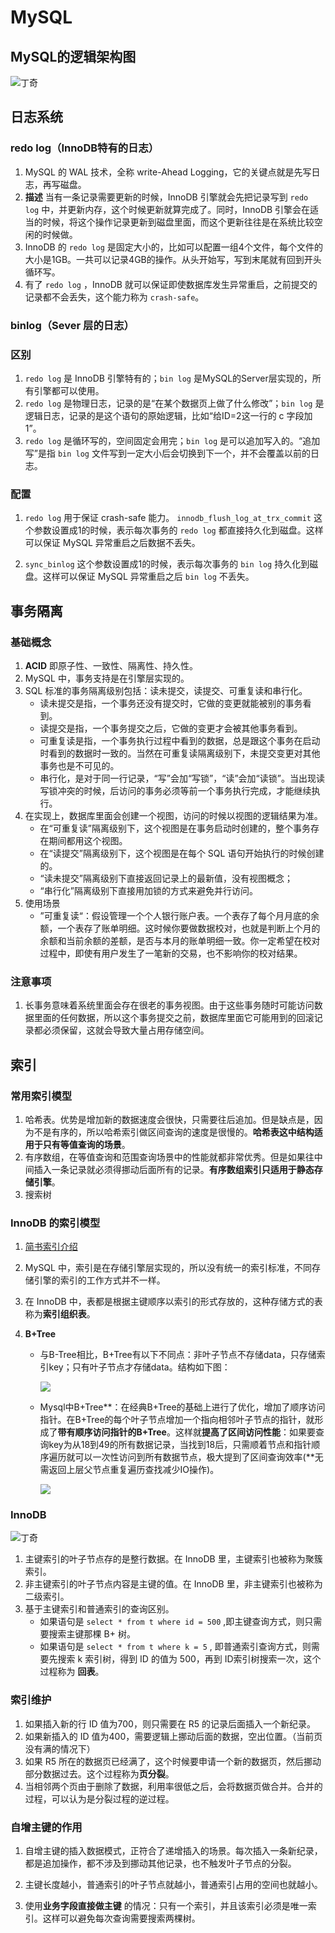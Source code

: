 # MySQL

## MySQL的逻辑架构图

![丁奇](./image/丁奇.jpeg)

## 日志系统

### redo log（InnoDB特有的日志）

1. MySQL 的 WAL 技术，全称 write-Ahead Logging，它的关键点就是先写日志，再写磁盘。
2. **描述** 当有一条记录需要更新的时候，InnoDB 引擎就会先把记录写到 `redo log` 中，并更新内存，这个时候更新就算完成了。同时，InnoDB 引擎会在适当的时候，将这个操作记录更新到磁盘里面，而这个更新往往是在系统比较空闲的时候做。
3. InnoDB 的 `redo log` 是固定大小的，比如可以配置一组4个文件，每个文件的大小是1GB。一共可以记录4GB的操作。从头开始写，写到末尾就有回到开头循环写。
4. 有了 `redo log` ，InnoDB 就可以保证即使数据库发生异常重启，之前提交的记录都不会丢失，这个能力称为 `crash-safe`。

### binlog（Sever 层的日志）

### 区别

1. `redo log` 是 InnoDB 引擎特有的；`bin log` 是MySQL的Server层实现的，所有引擎都可以使用。
2. `redo log` 是物理日志，记录的是“在某个数据页上做了什么修改”；`bin log`  是逻辑日志，记录的是这个语句的原始逻辑，比如“给ID=2这一行的 c 字段加1”。
3. `redo log` 是循环写的，空间固定会用完；`bin log` 是可以追加写入的。“追加写”是指 `bin log` 文件写到一定大小后会切换到下一个，并不会覆盖以前的日志。

### 配置

1. `redo log` 用于保证 crash-safe 能力。 `innodb_flush_log_at_trx_commit` 这个参数设置成1的时候，表示每次事务的 `redo log` 都直接持久化到磁盘。这样可以保证 MySQL 异常重启之后数据不丢失。

2. `sync_binlog` 这个参数设置成1的时候，表示每次事务的 `bin log` 持久化到磁盘。这样可以保证 MySQL 异常重启之后 `bin log`  不丢失。

## 事务隔离

### 基础概念

1. **ACID** 即原子性、一致性、隔离性、持久性。
2. MySQL 中，事务支持是在引擎层实现的。
3. SQL 标准的事务隔离级别包括：读未提交，读提交、可重复读和串行化。
   * 读未提交是指，一个事务还没有提交时，它做的变更就能被别的事务看到。
   * 读提交是指，一个事务提交之后，它做的变更才会被其他事务看到。
   * 可重复读是指，一个事务执行过程中看到的数据，总是跟这个事务在启动时看到的数据时一致的。当然在可重复读隔离级别下，未提交变更对其他事务也是不可见的。
   * 串行化，是对于同一行记录，“写”会加“写锁”，“读”会加“读锁”。当出现读写锁冲突的时候，后访问的事务必须等前一个事务执行完成，才能继续执行。
4. 在实现上，数据库里面会创建一个视图，访问的时候以视图的逻辑结果为准。
   * 在“可重复读”隔离级别下，这个视图是在事务启动时创建的，整个事务存在期间都用这个视图。
   * 在“读提交”隔离级别下，这个视图是在每个 SQL 语句开始执行的时候创建的。
   * “读未提交”隔离级别下直接返回记录上的最新值，没有视图概念；
   * “串行化”隔离级别下直接用加锁的方式来避免并行访问。
5. 使用场景
   * ”可重复读“：假设管理一个个人银行账户表。一个表存了每个月月底的余额，一个表存了账单明细。这时候你要做数据校对，也就是判断上个月的余额和当前余额的差额，是否与本月的账单明细一致。你一定希望在校对过程中，即使有用户发生了一笔新的交易，也不影响你的校对结果。

### 注意事项

1. 长事务意味着系统里面会存在很老的事务视图。由于这些事务随时可能访问数据里面的任何数据，所以这个事务提交之前，数据库里面它可能用到的回滚记录都必须保留，这就会导致大量占用存储空间。

## 索引

### 常用索引模型

1. 哈希表。优势是增加新的数据速度会很快，只需要往后追加。但是缺点是，因为不是有序的，所以哈希索引做区间查询的速度是很慢的。**哈希表这中结构适用于只有等值查询的场景**。
2. 有序数组，在等值查询和范围查询场景中的性能就都非常优秀。但是如果往中间插入一条记录就必须得挪动后面所有的记录。**有序数组索引只适用于静态存储引擎**。
3. 搜索树

### InnoDB 的索引模型

1. [简书索引介绍](https://www.jianshu.com/p/486a514b0ded)

2. MySQL 中，索引是在存储引擎层实现的，所以没有统一的索引标准，不同存储引擎的索引的工作方式并不一样。

3. 在 InnoDB 中，表都是根据主键顺序以索引的形式存放的，这种存储方式的表称为**索引组织表**。

4. **B+Tree**

   * 与B-Tree相比，B+Tree有以下不同点：非叶子节点不存储data，只存储索引key；只有叶子节点才存储data。结构如下图：

     ![](./image/b+tree.png)

   * Mysql中B+Tree**：在经典B+Tree的基础上进行了优化，增加了顺序访问指针。在B+Tree的每个叶子节点增加一个指向相邻叶子节点的指针，就形成了**带有顺序访问指针的B+Tree**。这样就**提高了区间访问性能**：如果要查询key为从18到49的所有数据记录，当找到18后，只需顺着节点和指针顺序遍历就可以一次性访问到所有数据节点，极大提到了区间查询效率(**无需返回上层父节点重复遍历查找减少IO操作)。

     ![](./image/mysqlb+tree.png)

### InnoDB

![丁奇](./image/丁奇btree.jpeg)

1. 主键索引的叶子节点存的是整行数据。在 InnoDB 里，主键索引也被称为聚簇索引。
2. 非主键索引的叶子节点内容是主键的值。在 InnoDB 里，非主键索引也被称为二级索引。
3. 基于主键索引和普通索引的查询区别。
   * 如果语句是 `select * from t where id = 500` ,即主键查询方式，则只需要搜索主键那棵 B+ 树。
   * 如果语句是 `select * from t where k = 5` , 即普通索引查询方式，则需要先搜索 k 索引树，得到 ID 的值为 500，再到 ID索引树搜索一次，这个过程称为 **回表**。

### 索引维护

1. 如果插入新的行 ID 值为700，则只需要在 R5 的记录后面插入一个新纪录。
2. 如果新插入的 ID 值为400，需要逻辑上挪动后面的数据，空出位置。（当前页没有满的情况下）
3. 如果 R5 所在的数据页已经满了，这个时候要申请一个新的数据页，然后挪动部分数据过去。这个过程称为**页分裂**。
4. 当相邻两个页由于删除了数据，利用率很低之后，会将数据页做合并。合并的过程，可以认为是分裂过程的逆过程。

### 自增主键的作用

1. 自增主键的插入数据模式，正符合了递增插入的场景。每次插入一条新纪录，都是追加操作，都不涉及到挪动其他记录，也不触发叶子节点的分裂。

2. 主键长度越小，普通索引的叶子节点就越小，普通索引占用的空间也就越小。

3. 使用**业务字段直接做主键** 的情况：只有一个索引，并且该索引必须是唯一索引。这样可以避免每次查询需要搜索两棵树。
